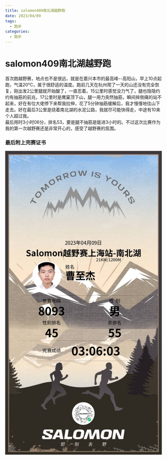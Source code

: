 ```yaml
---
title: salomon409南北湖越野跑
date: 2023/04/09
tags:
  - 跑步
categories:
  - 跑步
---
```


# salomon409南北湖越野跑

首次跑越野赛，地点也不是很远，就是在嘉兴本市的最高峰--高阳山，早上10点起跑，气温20℃，属于很舒适的温度。跑前几天在杭州爬了一天的山还没有完全恢复，刚出发2公里腿就开始酸了，一直忍着。15公里时感觉没力气了，腿也隐隐约约有抽筋的前兆，17公里时是鹰窠顶下山，腿一用力突然抽筋，瞬间摔倒痛的站不起来，好在有位大佬停下来帮我拉伸，花了5分钟抽筋缓解后，我才慢慢地往山下走去。好在最后3公里是绕着南北湖的水泥公路，我就尽可能快得走，中途有10来个人超过我。  
最后用时3小时06分，排名53，要是腿不抽筋是能进3小时的。不过这次比赛作为我的第一次越野赛还是非常开心的，感受了越野赛的氛围。

### 最后附上完赛证书

<img src="./img/1.png"/>
